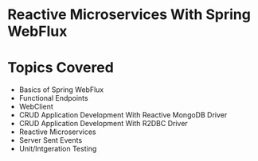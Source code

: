 # Reactive Microservices With Spring WebFlux

# Topics Covered

- Basics of Spring WebFlux
- Functional Endpoints
- WebClient
- CRUD Application Development With Reactive MongoDB Driver
- CRUD Application Development With R2DBC Driver
- Reactive Microservices
- Server Sent Events
- Unit/Intgeration Testing